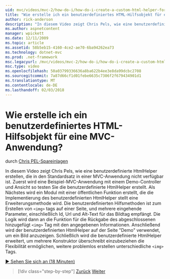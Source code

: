 ```yaml
---
uid: mvc/videos/mvc-2/how-do-i/how-do-i-create-a-custom-html-helper-for-an-mvc-application
title: "Wie erstelle ich ein benutzerdefiniertes HTML-Hilfsobjekt für eine MVC-Anwendung? | Microsoft-Dokumentation"
author: rick-anderson
description: "In diesem Video zeigt Chris Pels, wie eine benutzerdefinierte HtmlHelper erstellen, die in den Standardsatz in einer MVC-Anwendung nicht verfügbar ist. Erste, eine Beispiel-MVC-Applica..."
ms.author: aspnetcontent
manager: wpickett
ms.date: 12/11/2009
ms.topic: article
ms.assetid: 58b5eb15-4160-4ce2-ae70-6ba94262ea73
ms.technology: dotnet-mvc
ms.prod: .net-framework
msc.legacyurl: /mvc/videos/mvc-2/how-do-i/how-do-i-create-a-custom-html-helper-for-an-mvc-application
msc.type: video
ms.openlocfilehash: 50a03799336636a8ba622b4ee3e8da99dcbc2708
ms.sourcegitcommit: 7a87d66cf1d01febe6635c7306f2f679434901d1
ms.translationtype: MT
ms.contentlocale: de-DE
ms.lasthandoff: 02/03/2018
---
```

<a name="how-do-i-create-a-custom-html-helper-for-an-mvc-application"></a>Wie erstelle ich ein benutzerdefiniertes HTML-Hilfsobjekt für eine MVC-Anwendung?
====================
durch [Chris PEL-Spareinlagen](https://twitter.com/chrispels)

In diesem Video zeigt Chris Pels, wie eine benutzerdefinierte HtmlHelper erstellen, die in den Standardsatz in einer MVC-Anwendung nicht verfügbar ist. Zuerst wird eine Beispiel-MVC-Anwendung mit einem Demo-Controller und Ansicht so testen Sie die benutzerdefinierte HtmlHelper erstellt. Als Nächstes wird ein Modul mit einer öffentlichen Funktion erstellt, die die Implementierung des benutzerdefinierten HtmlHelper stellt eine Erweiterungsmethode wird. Die benutzerdefinierten Hilfsmethoden ist zum Erstellen von `<img>` tags auf einer Seite, und mehrere eingehende Parameter, einschließlich Id, Url und Alt-Text für das Bildtag empfängt. Die Logik wird dann an die Funktion für die Rückgabe des abgeschlossenen hinzugefügt `<img>` Tag mit den angegebenen Informationen. Anschließend wird der benutzerdefinierten HtmlHelper auf der Seite "Demo" verwendet, um ein Bild anzuzeigen. Schließlich wird die benutzerdefinierte HtmlHelper erweitert, um mehrere Konstruktor überschreibt einzubeziehen die Flexibilität ermöglichen, weitere problemlos erstellen unterschiedliche `<img>` Tags.

[&#9654; Sehen Sie sich an (18 Minuten)](https://channel9.msdn.com/Blogs/ASP-NET-Site-Videos/how-do-i-create-a-custom-html-helper-for-an-mvc-application)

>[!div class="step-by-step"]
[Zurück](how-do-i-implement-view-models-to-manage-data-for-aspnet-mvc-views.md)
[Weiter](how-do-i-work-with-model-binders-in-an-mvc-application.md)
